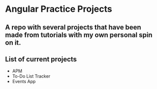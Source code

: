 # Angular Practice Projects
A repo with several projects that have been made from tutorials with my own personal spin on it.
---
## List of current projects
- APM 
- To-Do List Tracker
- Events App